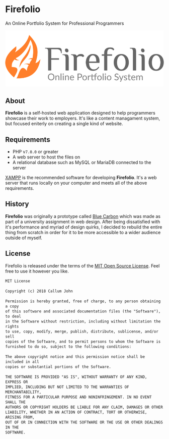 # Firefolio
An Online Portfolio System for Professional Programmers

![Firefolio](firefolio.png)

## About
**Firefolio** is a self-hosted web application designed to help programmers
showcase their work to employers. It's like a content managament system, but
focused eniterly on creating a single kind of website.

## Requirements
- PHP v`7.0.0` or greater
- A web server to host the files on
- A relational database such as MySQL or MariaDB connected to the server

[XAMPP](https://www.apachefriends.org/) is the recommended software for
developing **Firefolio**. It's a web server that runs locally on your computer
and meets all of the above requirements.

## History
**Firefolio** was originally a prototype called [Blue Carbon](https://github.com/blue-carbon)
which was made as part of a university assignment in web design. After being
dissatisfied with it's performance and myriad of design quirks,
I decided to rebuild the entire thing from scratch in order for it to be more
accessible to a wider audience outside of myself.

## License
Firefolio is released under the terms of the
[MIT Open Source License](http://www.opensource.org/licenses/MIT). Feel free to
use it however you like.

```
MIT License

Copyright (c) 2018 Callum John

Permission is hereby granted, free of charge, to any person obtaining a copy
of this software and associated documentation files (the "Software"), to deal
in the Software without restriction, including without limitation the rights
to use, copy, modify, merge, publish, distribute, sublicense, and/or sell
copies of the Software, and to permit persons to whom the Software is
furnished to do so, subject to the following conditions:

The above copyright notice and this permission notice shall be included in all
copies or substantial portions of the Software.

THE SOFTWARE IS PROVIDED "AS IS", WITHOUT WARRANTY OF ANY KIND, EXPRESS OR
IMPLIED, INCLUDING BUT NOT LIMITED TO THE WARRANTIES OF MERCHANTABILITY,
FITNESS FOR A PARTICULAR PURPOSE AND NONINFRINGEMENT. IN NO EVENT SHALL THE
AUTHORS OR COPYRIGHT HOLDERS BE LIABLE FOR ANY CLAIM, DAMAGES OR OTHER
LIABILITY, WHETHER IN AN ACTION OF CONTRACT, TORT OR OTHERWISE, ARISING FROM,
OUT OF OR IN CONNECTION WITH THE SOFTWARE OR THE USE OR OTHER DEALINGS IN THE
SOFTWARE.
```
